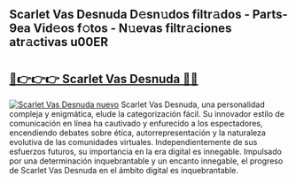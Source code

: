 ## Scarlet Vas Desnuda D𝚎sn𝚞dos filtr𝚊dos - Parts-9ea Vid𝚎os f𝚘tos - N𝚞evas filtr𝚊ciones atr𝚊ctivas u00ER

# <h2><a href="http://mbe6ug.tromn.icu/?c=Scarlet+Vas+Desnuda">🔗👉👉👉 Scarlet Vas Desnuda 🔗🔗</a></h2>

[![Scarlet Vas Desnuda nuevo](https://i.imgur.com/pEAQMta.gif)](http://mbe6ug.tromn.icu/?c=Scarlet+Vas+Desnuda)
Scarlet Vas Desnuda, una personalidad compleja y enigmática, elude la categorización fácil. Su innovador estilo de comunicación en línea ha cautivado y enfurecido a los espectadores, encendiendo debates sobre ética, autorrepresentación y la naturaleza evolutiva de las comunidades virtuales. Independientemente de sus esfuerzos futuros, su importancia en la era digital es innegable. Impulsado por una determinación inquebrantable y un encanto innegable, el progreso de Scarlet Vas Desnuda en el ámbito digital es inquebrantable.
